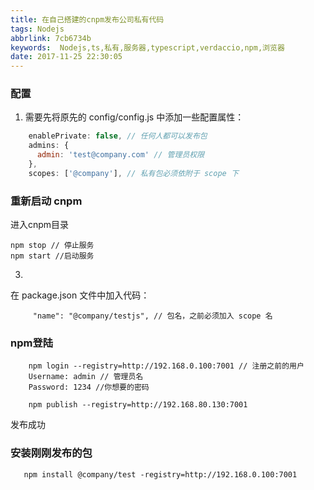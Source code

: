 ```yaml
---
title: 在自己搭建的cnpm发布公司私有代码
tags: Nodejs
abbrlink: 7cb6734b
keywords:  Nodejs,ts,私有,服务器,typescript,verdaccio,npm,浏览器
date: 2017-11-25 22:30:05
---
```


### 配置
1. 需要先将原先的 config/config.js 中添加一些配置属性：
``` javascript
    enablePrivate: false, // 任何人都可以发布包
    admins: {
      admin: 'test@company.com' // 管理员权限
    },
    scopes: ['@company'], // 私有包必须依附于 scope 下
```
### 重新启动 cnpm
进入cnpm目录
```
npm stop // 停止服务
npm start //启动服务
```
3.
在 package.json 文件中加入代码：
```
     "name": "@company/testjs", // 包名，之前必须加入 scope 名
```

### npm登陆
```
    npm login --registry=http://192.168.0.100:7001 // 注册之前的用户
    Username: admin // 管理员名
    Password: 1234 //你想要的密码
```
```
    npm publish --registry=http://192.168.80.130:7001
```
发布成功

### 安装刚刚发布的包
```
   npm install @company/test -registry=http://192.168.0.100:7001
```
